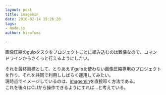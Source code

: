 ```yaml
---
layout: post
title: imagemin
date: 2016-02-14 19:26:20
tags:
- Node.js
author: hirofumi

---
```

画像圧縮のgulpタスクをプロジェクトごとに組み込むのは難儀なので、コマンドラインからさくっと行えるようにしたい。

それを最終目標として、とりあえずgulpを使わない画像圧縮専用のプロジェクトを作り、それを共同で利用ししばらく運用してみたい。  
現時点でイメージしているのは、[imagemin](https://github.com/imagemin/imagemin)を直接叩く方法である。  
これを後々はCLIから操作できるようにすれば…と考えている。